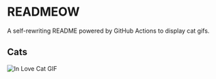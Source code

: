 # READMEOW

A self-rewriting README powered by GitHub Actions to display cat gifs.

## Cats

![In Love Cat GIF](https://media3.giphy.com/media/MDJ9IbxxvDUQM/200.gif?cid=9acd02dab3s2e0j66hg2amgtah2w0kohp7pscq51n3it5r8t&ep=v1_gifs_search&rid=200.gif&ct=g)
